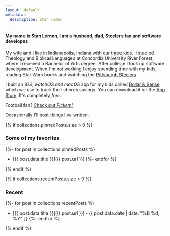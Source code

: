```yaml
---
layout: default
metadata:
  description: Stan Lemon
---
```


<div class="text-center">
<h4>My name is Stan Lemon, I am a husband, dad, Steelers fan and software developer.</h4>
</div>

My [wife](https://saralemon.com) and I live in Indianapolis, Indiana with our three kids.  I studied Theology and Biblical Languages at Concordia University River Forest, where I received a Bachelor of Arts degree.  After college I took up software development.  When I'm not working I enjoy spending time with my kids, reading Star Wars books and watching the [Pittsburgh Steelers](https://steelers.com).

I built an *iOS, watchOS and macOS* app for my kids called [Dollar & Sense](http://dollarandsense.app), which we use to track their chores savings. You can download it on the [App Store](https://apps.apple.com/us/app/dollar-sense/id1631766637?itsct=apps_box_badge&itscg=30200). It's completely *free*.

Football fan? [Check out _Pickem!_](http://pickem.stanlemon.com).

Occasionally I'll [post things I've written](/page/1).

{% if collections.pinnedPosts.size > 0 %}

### Some of my favorites
{%- for post in collections.pinnedPosts %}
- [{{ post.data.title }}]({{ post.url }})
{%- endfor %}

{% endif %}

{% if collections.recentPosts.size > 0 %}

### Recent
{%- for post in collections.recentPosts %}
- [{{ post.data.title }}]({{ post.url }}) - {{ post.data.date | date: "%B %d, %Y" }}
{%- endfor %}

{% endif %}
